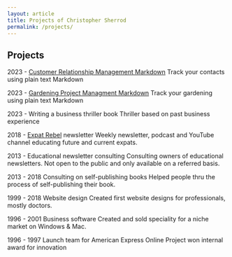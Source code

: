 ```yaml
---
layout: article
title: Projects of Christopher Sherrod
permalink: /projects/
---
```

## Projects
2023 - [Customer Relationship Management Markdown](https://github.com/CLSherrod/crm-markdown)
Track your contacts using plain text Markdown

2023 - [Gardening Project Managment Markdown](https://github.com/CLSherrod/gardening-markdown)
Track your gardening using plain text Markdown

2023 - Writing a business thriller book
Thriller based on past business experience

2018 - [Expat Rebel](https://expatrebel.com) newsletter
Weekly newsletter, podcast and YouTube channel educating future and current expats.

2013 - Educational newsletter consulting
Consulting owners of educational newsletters. Not open to the public and only available on a referred basis.

2013 - 2018 Consulting on self-publishing books
Helped people thru the process of self-publishing their book.

1999 - 2018 Website design
Created first website designs for professionals, mostly doctors.

1996 - 2001 Business software
Created and sold speciality for a niche market on Windows & Mac.

1996 - 1997 Launch team for American Express Online
Project won internal award for innovation